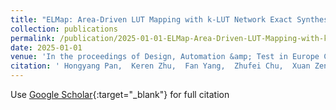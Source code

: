 ```yaml
---
title: "ELMap: Area-Driven LUT Mapping with k-LUT Network Exact Synthesis"
collection: publications
permalink: /publication/2025-01-01-ELMap-Area-Driven-LUT-Mapping-with-k-LUT-Network-Exact-Synthesis
date: 2025-01-01
venue: 'In the proceedings of Design, Automation &amp; Test in Europe Conference &amp; Exhibition (DATE)'
citation: ' Hongyang Pan,  Keren Zhu,  Fan Yang,  Zhufei Chu,  Xuan Zeng, &quot;ELMap: Area-Driven LUT Mapping with k-LUT Network Exact Synthesis.&quot; In the proceedings of Design, Automation &amp; Test in Europe Conference &amp; Exhibition (DATE), 2025.'
---
```

Use [Google Scholar](https://scholar.google.com/scholar?q=ELMap:+Area+Driven+LUT+Mapping+with+k+LUT+Network+Exact+Synthesis){:target="_blank"} for full citation